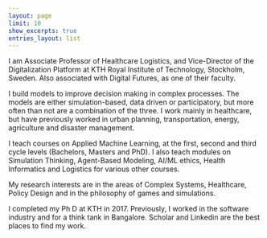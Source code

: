 ```yaml
---
layout: page
limit: 10
show_excerpts: true
entries_layout: list
---
```



I am Associate Professor of Healthcare Logistics, and Vice-Director of the Digitalization Platform at KTH Royal Institute of Technology, Stockholm, Sweden. Also associated with Digital Futures, as one of their faculty. 

I build models to improve decision making in complex processes. The models are either simulation-based, data driven or participatory, but more often than not are a combination of the three. I work mainly in healthcare, but have previously worked in urban planning, transportation, energy, agriculture and disaster management.

I teach courses on Applied Machine Learning, at the first, second and third cycle levels (Bachelors, Masters and PhD). I also teach modules on Simulation Thinking, Agent-Based Modeling, AI/ML ethics, Health Informatics and Logistics for various other courses. 

My research interests are in the areas of Complex Systems, Healthcare, Policy Design and in the philosophy of games and simulations.

I completed my Ph D at KTH in 2017. Previously, I worked in the software industry and for a think tank in Bangalore. Scholar and Linkedin are the best places to find my work.